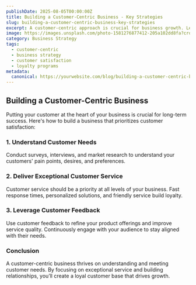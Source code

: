 ```yaml
---
publishDate: 2025-08-05T00:00:00Z
title: Building a Customer-Centric Business - Key Strategies
slug: building-a-customer-centric-business-key-strategies
excerpt: A customer-centric approach is crucial for business growth. Learn the key strategies for building a business that focuses on customer satisfaction and loyalty.
image: https://images.unsplash.com/photo-1581276877412-205a102dd8fa?crop=entropy&cs=tinysrgb&fit=max&ixid=MnwzNjQzOXwwfDF8c2VhcmNofDk2fHxiYXNlZCBpbi1jdWx0dXJlJTIwZm9jdXNpbmd8ZW58MHx8fDE2NzYzNzYzODU&ixlib=rb-1.2.1&q=80&w=1080
category: Business Strategy
tags:
  - customer-centric
  - business strategy
  - customer satisfaction
  - loyalty programs
metadata:
  canonical: https://yourwebsite.com/blog/building-a-customer-centric-business-key-strategies
---
```


## Building a Customer-Centric Business

Putting your customer at the heart of your business is crucial for long-term success. Here's how to build a business that prioritizes customer satisfaction:

### 1. **Understand Customer Needs**
Conduct surveys, interviews, and market research to understand your customers' pain points, desires, and preferences.

### 2. **Deliver Exceptional Customer Service**
Customer service should be a priority at all levels of your business. Fast response times, personalized solutions, and friendly service build loyalty.

### 3. **Leverage Customer Feedback**
Use customer feedback to refine your product offerings and improve service quality. Continuously engage with your audience to stay aligned with their needs.

### Conclusion
A customer-centric business thrives on understanding and meeting customer needs. By focusing on exceptional service and building relationships, you’ll create a loyal customer base that drives growth.
